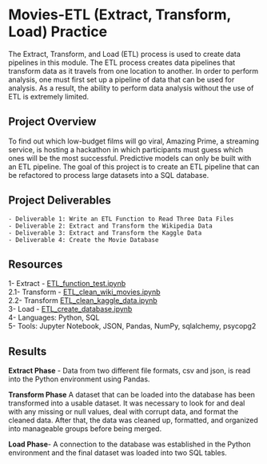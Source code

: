 # Movies-ETL (Extract, Transform, Load) Practice

The Extract, Transform, and Load (ETL) process is used to create data pipelines in this module. The ETL process creates data pipelines that transform data as it travels from one location to another. In order to perform analysis, one must first set up a pipeline of data that can be used for analysis. As a result, the ability to perform data analysis without the use of ETL is extremely limited.

## Project Overview
To find out which low-budget films will go viral, Amazing Prime, a streaming service, is hosting a hackathon in which participants must guess which ones will be the most successful. Predictive models can only be built with an ETL pipeline. The goal of this project is to create an ETL pipeline that can be refactored to process large datasets into a SQL database.

## Project Deliverables
    - Deliverable 1: Write an ETL Function to Read Three Data Files
    - Deliverable 2: Extract and Transform the Wikipedia Data
    - Deliverable 3: Extract and Transform the Kaggle Data
    - Deliverable 4: Create the Movie Database

## Resources
1- Extract - [ETL_function_test.ipynb](https://github.com/Peteresis/Movies-ETL/blob/7b9abe8a28c5a7084835b42e62560e5b63605c7a/ETL_function_test.ipynb)<br/>
2.1- Transform - [ETL_clean_wiki_movies.ipynb](https://github.com/Peteresis/Movies-ETL/blob/7b9abe8a28c5a7084835b42e62560e5b63605c7a/ETL_clean_wiki_movies.ipynb)<br/>
2.2- Transform [ETL_clean_kaggle_data.ipynb](https://github.com/Peteresis/Movies-ETL/blob/7b9abe8a28c5a7084835b42e62560e5b63605c7a/ETL_clean_kaggle_data.ipynb)<br/>
3- Load - [ETL_create_database.ipynb](https://github.com/Peteresis/Movies-ETL/blob/7b9abe8a28c5a7084835b42e62560e5b63605c7a/ETL_create_database.ipynb)<br/>
4- Languages: Python, SQL<br/>
5- Tools: Jupyter Notebook, JSON, Pandas, NumPy, sqlalchemy, psycopg2<br/>

## Results
**Extract Phase** - Data from two different file formats, csv and json, is read into the Python environment using Pandas.

**Transform Phase** A dataset that can be loaded into the database has been transformed into a usable dataset. It was necessary to look for and deal with any missing or null values, deal with corrupt data, and format the cleaned data. After that, the data was cleaned up, formatted, and organized into manageable groups before being merged.

**Load Phase**- A connection to the database was established in the Python environment and the final dataset was loaded into two SQL tables.
